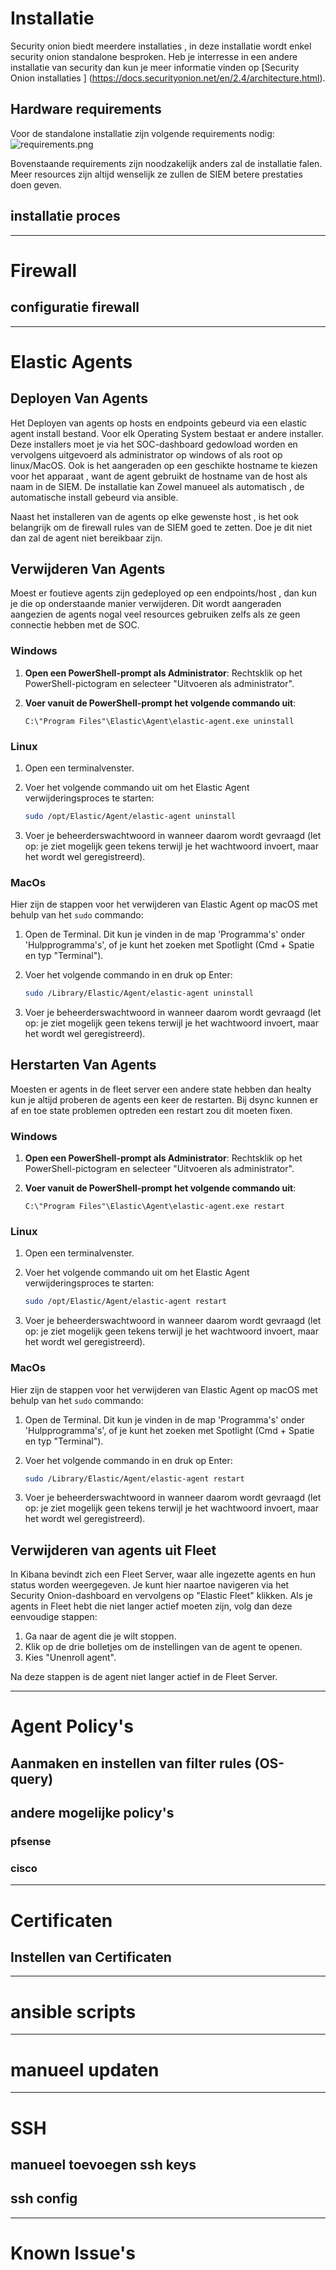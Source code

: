 # Installatie 
Security onion biedt meerdere installaties , in deze installatie wordt enkel security onion standalone besproken. Heb je interresse in een andere installatie van security dan kun je meer informatie vinden op [Security Onion installaties ] (https://docs.securityonion.net/en/2.4/architecture.html).

## Hardware requirements
Voor de standalone installatie zijn volgende requirements nodig: 
![requirements.png](./afbeelingen/requirements.png)

Bovenstaande requirements zijn noodzakelijk anders zal de installatie falen. Meer resources zijn altijd wenselijk ze zullen de SIEM betere prestaties doen geven.

## installatie proces



----
# Firewall
## configuratie firewall

----
# Elastic Agents
## Deployen Van Agents
Het Deployen van agents op hosts en endpoints gebeurd via een elastic agent install bestand. Voor elk Operating System bestaat er andere installer. 
Deze installers moet je via het SOC-dashboard gedowload worden en vervolgens uitgevoerd als administrator op windows of als root op linux/MacOS. 
Ook is het aangeraden op een geschikte hostname te kiezen voor het apparaat , want de agent gebruikt de hostname van de host als naam in de SIEM. 
De installatie kan Zowel manueel als automatisch , de automatische install gebeurd via ansible.

Naast het installeren van de agents op elke gewenste host , is het ook belangrijk om de firewall rules van de SIEM goed te zetten. 
Doe je dit niet dan zal de agent niet bereikbaar zijn.

## Verwijderen Van Agents
Moest er foutieve agents zijn gedeployed op een endpoints/host , dan kun je die op onderstaande manier verwijderen. Dit wordt aangeraden aangezien de agents nogal veel resources gebruiken zelfs als ze geen connectie hebben met de SOC. 

### Windows

1. **Open een PowerShell-prompt als Administrator**: Rechtsklik op het PowerShell-pictogram en selecteer "Uitvoeren als administrator".

2. **Voer vanuit de PowerShell-prompt het volgende commando uit**:
   ```shell
   C:\"Program Files"\Elastic\Agent\elastic-agent.exe uninstall
   ```

### Linux 


1. Open een terminalvenster.

2. Voer het volgende commando uit om het Elastic Agent verwijderingsproces te starten:
   ```bash
   sudo /opt/Elastic/Agent/elastic-agent uninstall
   ```
3. Voer je beheerderswachtwoord in wanneer daarom wordt gevraagd (let op: je ziet mogelijk geen tekens terwijl je het wachtwoord invoert, maar het wordt wel geregistreerd).

### MacOs

Hier zijn de stappen voor het verwijderen van Elastic Agent op macOS met behulp van het `sudo` commando:

1. Open de Terminal. Dit kun je vinden in de map 'Programma's' onder 'Hulpprogramma's', of je kunt het zoeken met Spotlight (Cmd + Spatie en typ "Terminal").

2. Voer het volgende commando in en druk op Enter:
   ```bash
   sudo /Library/Elastic/Agent/elastic-agent uninstall
   ```

3. Voer je beheerderswachtwoord in wanneer daarom wordt gevraagd (let op: je ziet mogelijk geen tekens terwijl je het wachtwoord invoert, maar het wordt wel geregistreerd).


## Herstarten Van Agents
Moesten er agents in de fleet server een andere state hebben dan healty kun je altijd proberen de agents een keer de restarten. Bij dsync kunnen er af en toe state problemen optreden een restart zou dit moeten fixen. 

### Windows

1. **Open een PowerShell-prompt als Administrator**: Rechtsklik op het PowerShell-pictogram en selecteer "Uitvoeren als administrator".

2. **Voer vanuit de PowerShell-prompt het volgende commando uit**:
   ```shell
   C:\"Program Files"\Elastic\Agent\elastic-agent.exe restart
   ```

### Linux 


1. Open een terminalvenster.

2. Voer het volgende commando uit om het Elastic Agent verwijderingsproces te starten:
   ```bash
   sudo /opt/Elastic/Agent/elastic-agent restart
   ```
3. Voer je beheerderswachtwoord in wanneer daarom wordt gevraagd (let op: je ziet mogelijk geen tekens terwijl je het wachtwoord invoert, maar het wordt wel geregistreerd).


### MacOs

Hier zijn de stappen voor het verwijderen van Elastic Agent op macOS met behulp van het `sudo` commando:

1. Open de Terminal. Dit kun je vinden in de map 'Programma's' onder 'Hulpprogramma's', of je kunt het zoeken met Spotlight (Cmd + Spatie en typ "Terminal").

2. Voer het volgende commando in en druk op Enter:
   ```bash
   sudo /Library/Elastic/Agent/elastic-agent restart 
   ```

3. Voer je beheerderswachtwoord in wanneer daarom wordt gevraagd (let op: je ziet mogelijk geen tekens terwijl je het wachtwoord invoert, maar het wordt wel geregistreerd).

## Verwijderen van agents uit Fleet
In Kibana bevindt zich een Fleet Server, waar alle ingezette agents en hun status worden weergegeven. Je kunt hier naartoe navigeren via het Security Onion-dashboard en vervolgens op "Elastic Fleet" klikken. Als je agents in Fleet hebt die niet langer actief moeten zijn, volg dan deze eenvoudige stappen:

1. Ga naar de agent die je wilt stoppen.
2. Klik op de drie bolletjes om de instellingen van de agent te openen.
3. Kies "Unenroll agent".

Na deze stappen is de agent niet langer actief in de Fleet Server.

----
# Agent Policy's 
## Aanmaken en instellen van filter rules (OS-query)

## andere mogelijke policy's
### pfsense

### cisco


----
# Certificaten
## Instellen van Certificaten

----
# ansible scripts

----
# manueel updaten

----
# SSH
## manueel toevoegen ssh keys

## ssh config

----
# Known Issue's







